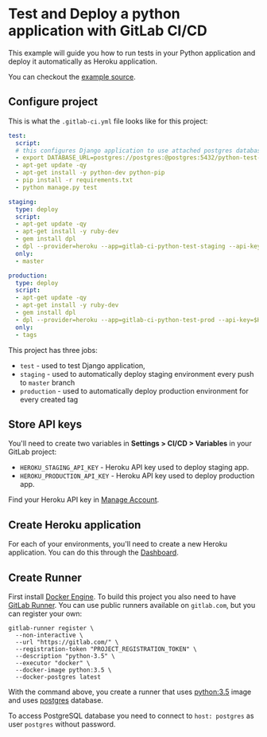 # Test and Deploy a python application with GitLab CI/CD

This example will guide you how to run tests in your Python application and deploy it automatically as Heroku application.

You can checkout the [example source](https://gitlab.com/ayufan/python-getting-started).

## Configure project

This is what the `.gitlab-ci.yml` file looks like for this project:

```yaml
test:
  script:
  # this configures Django application to use attached postgres database that is run on `postgres` host
  - export DATABASE_URL=postgres://postgres:@postgres:5432/python-test-app
  - apt-get update -qy
  - apt-get install -y python-dev python-pip
  - pip install -r requirements.txt
  - python manage.py test

staging:
  type: deploy
  script:
  - apt-get update -qy
  - apt-get install -y ruby-dev
  - gem install dpl
  - dpl --provider=heroku --app=gitlab-ci-python-test-staging --api-key=$HEROKU_STAGING_API_KEY
  only:
  - master

production:
  type: deploy
  script:
  - apt-get update -qy
  - apt-get install -y ruby-dev
  - gem install dpl
  - dpl --provider=heroku --app=gitlab-ci-python-test-prod --api-key=$HEROKU_PRODUCTION_API_KEY
  only:
  - tags
```

This project has three jobs:

- `test` - used to test Django application,
- `staging` - used to automatically deploy staging environment every push to `master` branch
- `production` - used to automatically deploy production environment for every created tag

## Store API keys

You'll need to create two variables in **Settings > CI/CD > Variables** in your GitLab project:

- `HEROKU_STAGING_API_KEY` - Heroku API key used to deploy staging app.
- `HEROKU_PRODUCTION_API_KEY` - Heroku API key used to deploy production app.

Find your Heroku API key in [Manage Account](https://dashboard.heroku.com/account).

## Create Heroku application

For each of your environments, you'll need to create a new Heroku application.
You can do this through the [Dashboard](https://dashboard.heroku.com/).

## Create Runner

First install [Docker Engine](https://docs.docker.com/installation/).
To build this project you also need to have [GitLab Runner](https://docs.gitlab.com/runner).
You can use public runners available on `gitlab.com`, but you can register your own:

```
gitlab-runner register \
  --non-interactive \
  --url "https://gitlab.com/" \
  --registration-token "PROJECT_REGISTRATION_TOKEN" \
  --description "python-3.5" \
  --executor "docker" \
  --docker-image python:3.5 \
  --docker-postgres latest
```

With the command above, you create a runner that uses [python:3.5](https://hub.docker.com/r/_/python/) image and uses [postgres](https://hub.docker.com/r/_/postgres/) database.

To access PostgreSQL database you need to connect to `host: postgres` as user `postgres` without password.

